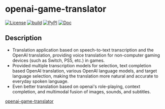 # openai-game-translator

[![License](https://img.shields.io/badge/License-Apache_2.0-blue.svg)](https://github.com/Erisae/openai-game-translator/blob/main/LICENSE)
[![build](https://github.com/Erisae/openai-game-translator/actions/workflows/build.yml/badge.svg)](https://github.com/Erisae/openai-game-translator/actions/workflows/build.yml)
[![PyPI](https://img.shields.io/pypi/v/openai-game-translator)](https://pypi.org/project/openai-game-translator/)
[![Doc](https://img.shields.io/badge/GitHub%20Pages-222222?style=for-the-badge&logo=GitHub%20Pages&logoColor=white)](https://erisae.github.io/openai-game-translator/)

## Description

- Translation application based on speech-to-text transcription and the OpenAI translation, providing voice translation for non-computer gaming devices (such as Switch, PS5, etc.) in games.
- Provided multiple transcription models for selection, text completion based OpenAI translation, various OpenAI language models, and target language selection, making the translation more natural and accurate to everyday spoken language.
- Even better translation based on openai's role-playing, context completion, and multimodal fusion of images, sounds, and subtitles.

[openai-game-translator](https://github.com/Erisae/openai-game-translator)
